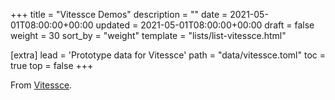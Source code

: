 +++
title = "Vitessce Demos"
description = ""
date = 2021-05-01T08:00:00+00:00
updated = 2021-05-01T08:00:00+00:00
draft = false
weight = 30
sort_by = "weight"
template = "lists/list-vitessce.html"

[extra]
lead = 'Prototype data for Vitessce'
path = "data/vitessce.toml"
toc = true
top = false
+++

From [Vitessce](http://vitessce.io/).

